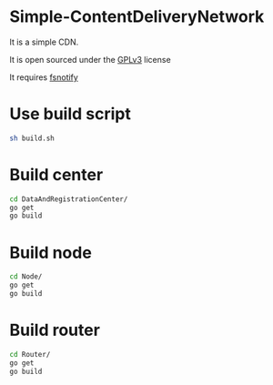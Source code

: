 # Simple-ContentDeliveryNetwork
It is a simple CDN.

It is open sourced under the [GPLv3](https://github.com/cyx20080216/Simple-ContentDeliveryNetwork/blob/master/LICENSE) license 

It requires [fsnotify](https://github.com/fsnotify/fsnotify)
# Use build script
```bash
sh build.sh
```
# Build center
```bash
cd DataAndRegistrationCenter/
go get
go build
```
# Build node
```bash
cd Node/
go get
go build
```
# Build router
```bash
cd Router/
go get
go build
```
